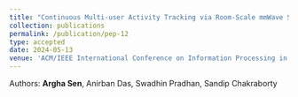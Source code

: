 ```yaml
---
title: "Continuous Multi-user Activity Tracking via Room-Scale mmWave Sensing"
collection: publications
permalink: /publication/pep-12
type: accepted
date: 2024-05-13
venue: 'ACM/IEEE International Conference on Information Processing in Sensor Networks (IPSN 2024) '
---
```


Authors: <b>Argha Sen</b>, Anirban Das, Swadhin Pradhan, Sandip Chakraborty <br>
